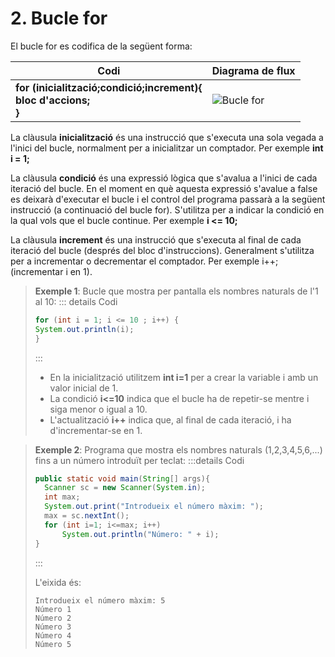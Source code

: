 # 2. Bucle for

El bucle for es codifica de la següent forma:

|Codi| Diagrama de flux|
|----|-----------------|
|**for (inicialització;condició;increment){ <br> bloc d'accions; <br> }**| ![Bucle for](/uf4/bucle_for.jpg)|

La clàusula **inicialització** és una instrucció que s'executa una sola vegada a l'inici del bucle, normalment per a inicialitzar un comptador. Per exemple **int i = 1;**

La clàusula **condició** és una expressió lògica que s'avalua a l'inici de cada iteració del bucle. En el moment en què aquesta expressió s'avalue a false es deixarà d'executar el bucle i el control del programa passarà a la següent instrucció (a continuació del bucle for). S'utilitza per a indicar la condició en la qual vols que el bucle continue. Per exemple **i <= 10;**

La clàusula **increment** és una instrucció que s'executa al final de cada iteració del bucle (després del bloc d'instruccions). Generalment s'utilitza per a incrementar o decrementar el comptador. Per exemple i++; (incrementar i en 1).

>**Exemple 1**: Bucle que mostra per pantalla els nombres naturals de l'1 al 10:
>::: details Codi
>```java
>for (int i = 1; i <= 10 ; i++) {  
>System.out.println(i);
>}
>```
>:::
>
>- En la inicialització utilitzem **int i=1** per a crear la variable i amb un valor inicial de 1.
>- La condició **i<=10** indica que el bucle ha de repetir-se mentre i siga menor o igual a 10.
>- L'actualització **i++** indica que, al final de cada iteració, i ha d'incrementar-se en 1.

>**Exemple 2**: Programa que mostra els nombres naturals (1,2,3,4,5,6,...) fins a un número introduït per teclat:
>:::details Codi
>```java
>public static void main(String[] args){
>   Scanner sc = new Scanner(System.in);
>   int max;
>   System.out.print("Introdueix el número màxim: ");
>   max = sc.nextInt();
>   for (int i=1; i<=max; i++)
>       System.out.println("Número: " + i);
>}
>```
>:::
>
>L'eixida és:
>
>```plaintext
>Introdueix el número màxim: 5
>Número 1
>Número 2
>Número 3
>Número 4
>Número 5
>```